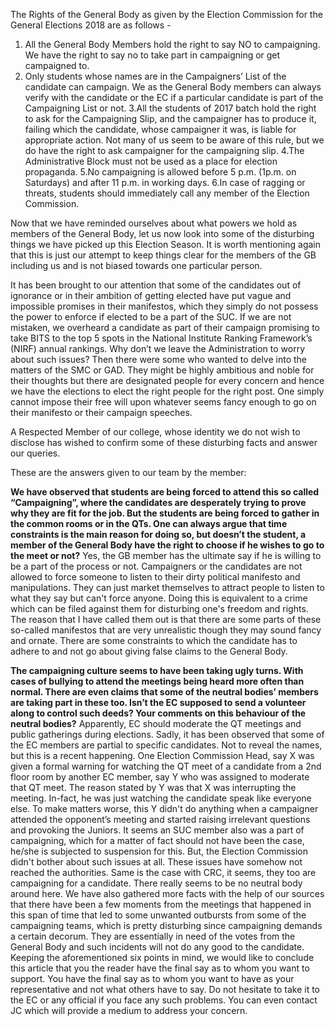 <!-- TITLE: Campaigning At Its Worst -->
<!-- SUBTITLE: As the Doomsday approaches, the pressure on the candidates to express themselves, to reach out to and convince as many students as possible has increased too. But the need to do so ended up spoiling the spirit of the much anticipated General Election 2018 for some of the students on campus.  Journal Club presents an informative piece to remind the General Body Members of their role and power during the time of elections. -->

The Rights of the General Body as given by the Election Commission for the General Elections 2018 are as follows -  

1. All the General Body Members hold the right to say NO to campaigning. We have the right to say no to take part in campaigning or get campaigned to.  
2. Only students whose names are in the Campaigners’ List of the candidate can campaign. We as the General Body members can always verify with the candidate or the EC if a particular candidate is part of the Campaigning List or not.
3.All the students of 2017 batch hold the right to ask for the Campaigning Slip, and the campaigner has to produce it, failing which the candidate, whose campaigner it was, is liable for appropriate action. Not many of us seem to be aware of this rule, but we do have the right to ask campaigner for the campaigning slip.
4.The Administrative Block must not be used as a place for election propaganda.
5.No campaigning is allowed before 5 p.m. (1p.m. on Saturdays) and after 11 p.m. in working days.
6.In case of ragging or threats, students should immediately call any member of the Election Commission.

Now that we have reminded ourselves about what powers we hold as members of the General Body, let us now look into some of the disturbing things we have picked up this Election Season. It is worth mentioning again that this is just our attempt to keep things clear for the members of the GB including us and is not biased towards one particular person. 

It has been brought to our attention that some of the candidates out of ignorance or in their ambition of getting elected have put vague and impossible promises in their manifestos, which they simply do not possess the power to enforce if elected to be a part of the SUC. If we are not mistaken, we overheard a candidate as part of their campaign promising to take BITS to the top 5 spots in the National Institute Ranking Framework’s (NIRF) annual rankings. Why don’t we leave the Administration to worry about such issues? Then there were some who wanted to delve into the matters of the SMC or GAD. They might be highly ambitious and noble for their thoughts but there are designated people for every concern and hence we have the elections to elect the right people for the right post. One simply cannot impose their free will upon whatever seems fancy enough to go on their manifesto or their campaign speeches. 

A Respected Member of our college, whose identity we do not wish to disclose has wished to confirm some of these disturbing facts and answer our queries.

These are the answers given to our team by the member:

**We have observed that students are being forced to attend this so called “Campaigning”, where the candidates are desperately trying to prove why they are fit for the job. But the students are being forced to gather in the common rooms or in the QTs. One can always argue that time constraints is the main reason for doing so, but doesn’t the student, a member of the General Body have the right to choose if he wishes to go to the meet or not?**
Yes, the GB member has the ultimate say if he is willing to be a part of the process or not. Campaigners or the candidates are not allowed to force someone to listen to their dirty political manifesto and manipulations. They can just market themselves to attract people to listen to what they say but can't force anyone. Doing this is equivalent to a crime which can be filed against them for disturbing one's freedom and rights. The reason that I have called them out is that there are some parts of these so-called manifestos that are very unrealistic though they may sound fancy and ornate. There are some constraints to which the candidate has to adhere to and not go about giving false claims to the General Body.

**The campaigning culture seems to have been taking ugly turns. With cases of bullying to attend the meetings being heard more often than normal. There are even claims that some of the neutral bodies’ members are taking part in these too. Isn’t the EC supposed to send a volunteer along to control such deeds? Your comments on this behaviour of the neutral bodies?**
Apparently, EC should moderate the QT meetings and public gatherings during elections. Sadly, it has been observed that some of the EC members are partial to specific candidates. Not to reveal the names, but this is a recent happening. One Election Commission Head, say X was given a formal warning for watching the QT meet of a candidate from a 2nd floor room by another EC member, say Y who was assigned to moderate that QT meet. The reason stated by Y was that X was interrupting the meeting. In-fact, he was just watching the candidate speak like everyone else. To make matters worse, this Y didn't do anything when a campaigner attended the opponent’s meeting and started raising irrelevant questions and provoking the Juniors. It seems an SUC member also was a part of campaigning, which for a matter of fact should not have been the case, he/she is subjected to suspension for this. But, the Election Commission didn't bother about such issues at all. These issues have somehow not reached the authorities. Same is the case with CRC, it seems, they too are campaigning for a candidate. There really seems to be no neutral body around here. 
We have also gathered more facts with the help of  our sources that there have been a few moments from the meetings that happened in this span of time that led to some unwanted outbursts from some of the campaigning teams, which is pretty disturbing since campaigning demands a certain decorum. They are essentially in need of the votes from the General Body and such incidents will not do any good to the candidate.
Keeping the aforementioned six points in mind, we would like to conclude this article that you the reader have the final say as to whom you want to support. You have the final say as to whom you want to have as your representative and not what others have to say. Do not hesitate to take it to the EC or any official if you face any such problems. You can even contact JC which will provide a medium to address your concern.